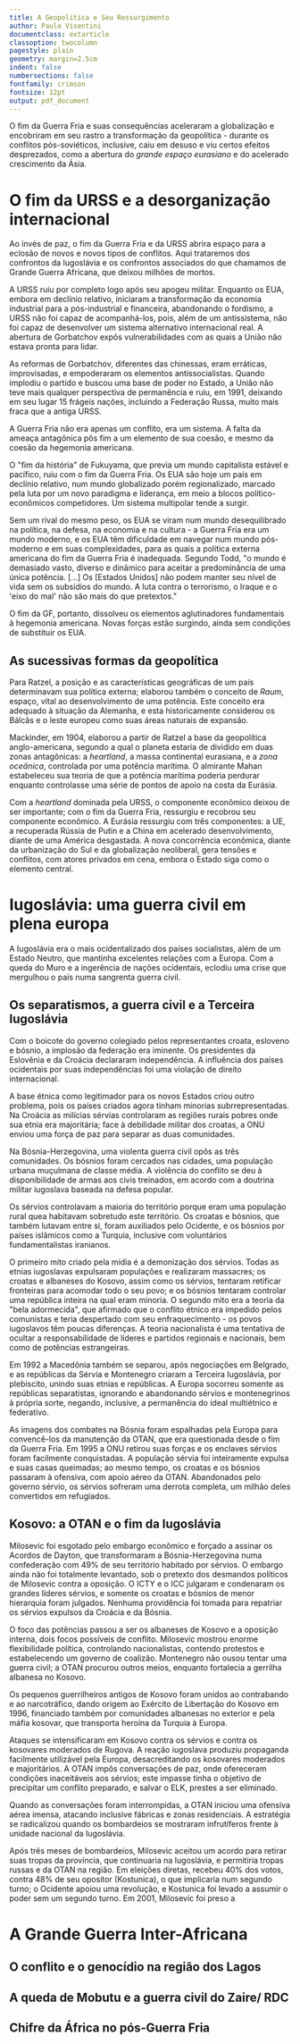 ```yaml
---
title: A Geopolítica e Seu Ressurgimento
author: Paulo Visentini
documentclass: extarticle
classoption: twocolumn
pagestyle: plain
geometry: margin=2.5cm
indent: false
numbersections: false
fontfamily: crimson
fontsize: 12pt
output: pdf_document
---
```

O fim da Guerra Fria e suas consequências aceleraram a globalização e encobriram em seu rastro a transformação da geopolítica - durante os conflitos pós-soviéticos, inclusive, caiu em desuso e viu certos efeitos desprezados, como a abertura do *grande espaço eurasiano* e do acelerado crescimento da Ásia.

# O fim da URSS e a desorganização internacional

Ao invés de paz, o fim da Guerra Fria e da URSS abrira espaço para a eclosão de novos e novos tipos de conflitos. Aqui trataremos dos confrontos da Iugoslávia e os confrontos associados do que chamamos de Grande Guerra Africana, que deixou milhões de mortos.

A URSS ruiu por completo logo após seu apogeu militar. Enquanto os EUA, embora em declínio relativo, iniciaram a transformação da economia industrial para a pós-industrial e financeira, abandonando o fordismo, a URSS não foi capaz de acompanhá-los, pois, além de um antissistema, não foi capaz de desenvolver um sistema alternativo internacional real. A abertura de Gorbatchov expôs vulnerabilidades com as quais a União não estava pronta para lidar.

As reformas de Gorbatchov, diferentes das chinessas, eram erráticas, improvisadas, e empoderaram os elementos antissocialistas. Quando implodiu o partido e buscou uma base de poder no Estado, a União não teve mais qualquer perspectiva de permanência e ruiu, em 1991, deixando em seu lugar 15 frágeis nações, incluindo a Federação Russa, muito mais fraca que a antiga URSS.

A Guerra Fria não era apenas um conflito, era um sistema. A falta da ameaça antagônica pôs fim a um elemento de sua coesão, e mesmo da coesão da hegemonia americana.

O "fim da história" de Fukuyama, que previa um mundo capitalista estável e pacífico, ruiu com o fim da Guerra Fria. Os EUA são hoje um país em declínio relativo, num mundo globalizado porém regionalizado, marcado pela luta por um novo paradigma e liderança, em meio a blocos político-econômicos competidores. Um sistema multipolar tende a surgir.

Sem um rival do mesmo peso, os EUA se viram num mundo desequilibrado na política, na defesa, na economia e na cultura - a Guerra Fria era um mundo moderno, e os EUA têm dificuldade em navegar num mundo pós-moderno e em suas complexidades, para as quais a política externa americana do fim da Guerra Fria é inadequada. Segundo Todd, "o mundo é demasiado vasto, diverso e dinâmico para aceitar a predominância de uma única potência. [...] Os [Estados Unidos] não podem manter seu nível de vida sem os subsídios do mundo. A luta contra o terrorismo, o Iraque e o 'eixo do mal' não são mais do que pretextos."

O fim da GF, portanto, dissolveu os elementos aglutinadores fundamentais à hegemonia americana. Novas forças estão surgindo, ainda sem condições de substituir os EUA.

## As sucessivas formas da geopolítica

Para Ratzel, a posição e as características geográficas de um país determinavam sua política externa; elaborou também o conceito de *Raum*, espaço, vital ao desenvolvimento de uma potência. Este conceito era adequado à situação da Alemanha, e esta historicamente considerou os Bálcãs e o leste europeu como suas áreas naturais de expansão.

Mackinder, em 1904, elaborou a partir de Ratzel a base da geopolítica anglo-americana, segundo a qual o planeta estaria de dividido em duas zonas antagônicas: a *heartland*, a massa continental eurasiana, e a *zona oceânica*, controlada por uma potência marítima. O almirante Mahan estabeleceu sua teoria de que a potência marítima poderia perdurar enquanto controlasse uma série de pontos de apoio na costa da Eurásia.

Com a *heartland* dominada pela URSS, o componente econômico deixou de ser importante; com o fim da Guerra Fria, ressurgiu e recobrou seu componente econômico. A Eurásia ressurgiu com três componentes: a UE, a recuperada Rússia de Putin e a China em acelerado desenvolvimento, diante de uma América desgastada. A nova concorrência econômica, diante da urbanização do Sul e da globalização neoliberal, gera tensões e conflitos, com atores privados em cena, embora o Estado siga como o elemento central.

# Iugoslávia: uma guerra civil em plena europa

A Iugoslávia era o mais ocidentalizado dos países socialistas, além de um Estado Neutro, que mantinha excelentes relações com a Europa. Com a queda do Muro e a ingerência de nações ocidentais, eclodiu uma crise que mergulhou o país numa sangrenta guerra civil.

## Os separatismos, a guerra civil e a Terceira Iugoslávia

Com o boicote do governo colegiado pelos representantes croata, esloveno e bósnio, a implosão da federação era iminente. Os presidentes da Eslovênia e da Croácia declararam independência. A influência dos países ocidentais por suas independências foi uma violação de direito internacional.

A base étnica como legitimador para os novos Estados criou outro problema, pois os países criados agora tinham minorias subrrepresentadas. Na Croácia as milícias sérvias controlaram as regiões rurais pobres onde sua etnia era majoritária; face à debilidade militar dos croatas, a ONU enviou uma força de paz para separar as duas comunidades.

Na Bósnia-Herzegovina, uma violenta guerra civil opôs as três comunidades. Os bósnios foram cercados nas cidades, uma população urbana muçulmana de classe média. A violência do conflito se deu à disponibilidade de armas aos civis treinados, em acordo com a doutrina militar iugoslava baseada na defesa popular.

Os sérvios controlavam a maioria do território porque eram uma população rural quea habitavam sobretudo este território. Os croatas e bósnios, que também lutavam entre si, foram auxiliados pelo Ocidente, e os bósnios por países islâmicos como a Turquia, inclusive com voluntários fundamentalistas iranianos.

O primeiro mito criado pela mídia é a demonização dos sérvios. Todas as etnias iugoslavas expulsaram populações e realizaram massacres; os croatas e albaneses do Kosovo, assim como os sérvios, tentaram retificar fronteiras para acomodar todo o seu povo; e os bósnios tentaram controlar uma república inteira na qual eram minoria. O segundo mito era a teoria da "bela adormecida", que afirmado que o conflito étnico era impedido pelos comunistas e teria despertado com seu enfraquecimento - os povos iugoslavos têm poucas diferenças. A teoria nacionalista é uma tentativa de ocultar a responsabilidade de líderes e partidos regionais e nacionais, bem como de potências estrangeiras.

Em 1992 a Macedônia também se separou, após negociações em Belgrado, e as repúblicas da Sérvia e Montenegro criaram a Terceira Iugoslávia, por plebiscito, unindo suas etnias e repúblicas. A Europa socorreu somente as repúblicas separatistas, ignorando e abandonando sérvios e montenegrinos à própria sorte, negando, inclusive, a permanência do ideal multiétnico e federativo.

As imagens dos combates na Bósnia foram espalhadas pela Europa para convencê-los da manutenção da OTAN, que era questionada desde o fim da Guerra Fria. Em 1995 a ONU retirou suas forças e os enclaves sérvios foram facilmente conquistadas. A população sérvia foi inteiramente expulsa e suas casas queimadas; ao mesmo tempo, os croatas e os bósnios passaram à ofensiva, com apoio aéreo da OTAN. Abandonados pelo governo sérvio, os sérvios sofreram uma derrota completa, um milhão deles convertidos em refugiados.

## Kosovo: a OTAN e o fim da Iugoslávia

Milosevic foi esgotado pelo embargo econômico e forçado a assinar os Acordos de Dayton, que transformaram a Bósnia-Herzegovina numa confederação com 49% de seu território habitado por sérvios. O embargo ainda não foi totalmente levantado, sob o pretexto dos desmandos políticos de Milosevic contra a oposição. O ICTY e o ICC julgaram e condenaram os grandes líderes sérvios, e somente os croatas e bósnios de menor hierarquia foram julgados. Nenhuma providência foi tomada para repatriar os sérvios expulsos da Croácia e da Bósnia.

O foco das potências passou a ser os albaneses de Kosovo e a oposição interna, dois focos possíveis de conflito. Milosevic mostrou enorme flexibilidade política, controlando nacionalistas, contendo protestos e estabelecendo um governo de coalizão. Montenegro não ousou tentar uma guerra civil; a OTAN procurou outros meios, enquanto fortalecia a gerrilha albanesa no Kosovo.

Os pequenos guerrilheiros antigos de Kosovo foram unidos ao contrabando e ao narcotráfico, dando origem ao Exército de Libertação do Kosovo em 1996, financiado também por comunidades albanesas no exterior e pela máfia kosovar, que transporta heroína da Turquia à Europa.

Ataques se intensificaram em Kosovo contra os sérvios e contra os kosovares moderados de Rugova. A reação iugoslava produziu propaganda facilmente utilizável pela Europa, desacreditando os kosovares moderados e majoritários. A OTAN impôs conversações de paz, onde ofereceram condições inaceitáveis aos sérvios; este impasse tinha o objetivo de precipitar um conflito preparado, e salvar o ELK, prestes a ser eliminado.

Quando as conversações foram interrompidas, a OTAN iniciou uma ofensiva aérea imensa, atacando inclusive fábricas e zonas residenciais. A estratégia se radicalizou quando os bombardeios se mostraram infrutíferos frente à unidade nacional da Iugoslávia.

Após três meses de bombardeios, Milosevic aceitou um acordo para retirar suas tropas da província, que continuaria na Iugoslávia, e permitiria tropas russas e da OTAN na região. Em eleições diretas, recebeu 40% dos votos, contra 48% de seu opositor (Kostunica), o que implicaria num segundo turno; o Ocidente apoiou uma revolução, e Kostunica foi levado a assumir o poder sem um segundo turno. Em 2001, Milosevic foi preso a 

# A Grande Guerra Inter-Africana

## O conflito e o genocídio na região dos Lagos

## A queda de Mobutu e a guerra civil do Zaire/ RDC

## Chifre da África no pós-Guerra Fria